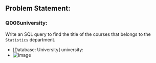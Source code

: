 ## Problem Statement: 
### Q006university: 
Write an SQL query to find the title of the courses that belongs to the `Statistics` department. 

- [Database: University] university:
- ![image](https://github.com/user-attachments/assets/b3d5c7bf-4b4e-4132-be40-8c0dab9c4043)
